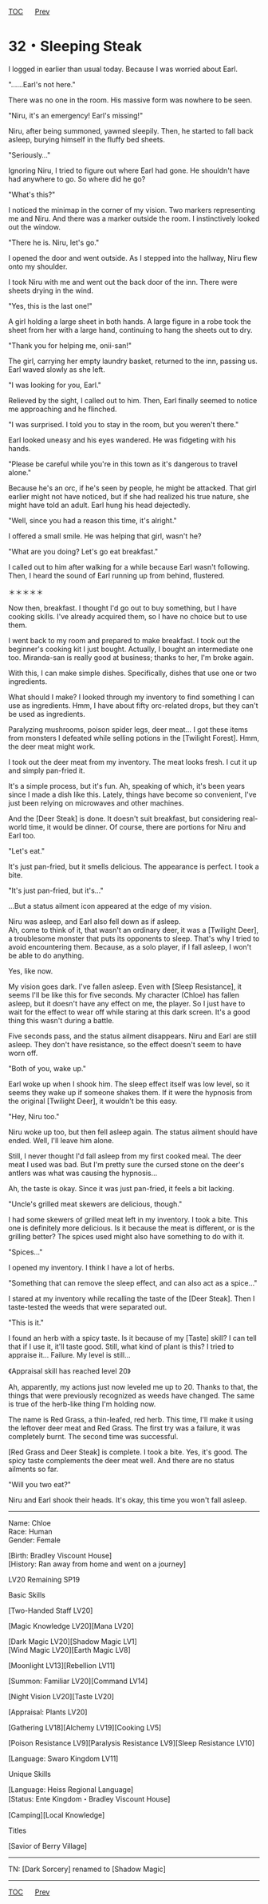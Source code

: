 [TOC](../readme.md)&nbsp;&nbsp;&nbsp;&nbsp;&nbsp;&nbsp;[Prev](Section0031.md)&nbsp;&nbsp;&nbsp;&nbsp;&nbsp;&nbsp;



# 32・Sleeping Steak

I logged in earlier than usual today. Because I was worried about
Earl.  
  
"……Earl's not here."  
  
There was no one in the room. His massive form was nowhere to be seen.  
  
"Niru, it's an emergency! Earl's missing!"  
  
Niru, after being summoned, yawned sleepily. Then, he started to fall
back asleep, burying himself in the fluffy bed sheets.  
  
"Seriously…"  
  
Ignoring Niru, I tried to figure out where Earl had gone. He shouldn't
have had anywhere to go. So where did he go?  
  
"What's this?"  
  
I noticed the minimap in the corner of my vision. Two markers
representing me and Niru. And there was a marker outside the room. I
instinctively looked out the window.  
  
"There he is. Niru, let's go."  
  
I opened the door and went outside. As I stepped into the hallway, Niru
flew onto my shoulder.  
  
I took Niru with me and went out the back door of the inn. There were
sheets drying in the wind.  
  
"Yes, this is the last one!"  
  
A girl holding a large sheet in both hands. A large figure in a robe
took the sheet from her with a large hand, continuing to hang the sheets
out to dry.  
  
"Thank you for helping me, onii-san!"  
  
The girl, carrying her empty laundry basket, returned to the inn,
passing us. Earl waved slowly as she left.  
  
"I was looking for you, Earl."  
  
Relieved by the sight, I called out to him. Then, Earl finally seemed to
notice me approaching and he flinched.  
  
"I was surprised. I told you to stay in the room, but you weren't
there."  
  
Earl looked uneasy and his eyes wandered. He was fidgeting with his
hands.  
  
"Please be careful while you're in this town as it's dangerous to travel
alone."  
  
Because he's an orc, if he's seen by people, he might be attacked. That
girl earlier might not have noticed, but if she had realized his true
nature, she might have told an adult. Earl hung his head dejectedly.  
  
"Well, since you had a reason this time, it's alright."  
  
I offered a small smile. He was helping that girl, wasn't he?  
  
"What are you doing? Let's go eat breakfast."  
  
I called out to him after walking for a while because Earl wasn't
following. Then, I heard the sound of Earl running up from behind,
flustered.  
  
  
＊＊＊＊＊  
  
  
Now then, breakfast. I thought I'd go out to buy something, but I have
cooking skills. I've already acquired them, so I have no choice but to
use them.  
  
I went back to my room and prepared to make breakfast. I took out the
beginner's cooking kit I just bought. Actually, I bought an intermediate
one too. Miranda-san is really good at business; thanks to her, I'm
broke again.  
  
With this, I can make simple dishes. Specifically, dishes that use one
or two ingredients.  
  
What should I make? I looked through my inventory to find something I
can use as ingredients. Hmm, I have about fifty orc-related drops, but
they can't be used as ingredients.  
  
Paralyzing mushrooms, poison spider legs, deer meat… I got these items
from monsters I defeated while selling potions in the \[Twilight
Forest\]. Hmm, the deer meat might work.  
  
I took out the deer meat from my inventory. The meat looks fresh. I cut
it up and simply pan-fried it.  
  
It's a simple process, but it's fun. Ah, speaking of which, it's been
years since I made a dish like this. Lately, things have become so
convenient, I've just been relying on microwaves and other machines.  
  
And the \[Deer Steak\] is done. It doesn't suit breakfast, but
considering real-world time, it would be dinner. Of course, there are
portions for Niru and Earl too.  
  
"Let's eat."  
  
It's just pan-fried, but it smells delicious. The appearance is perfect.
I took a bite.  
  
"It's just pan-fried, but it's…"  
  
…But a status ailment icon appeared at the edge of my vision.  
  
Niru was asleep, and Earl also fell down as if asleep.  
Ah, come to think of it, that wasn't an ordinary deer, it was a
\[Twilight Deer\], a troublesome monster that puts its opponents to
sleep. That's why I tried to avoid encountering them. Because, as a solo
player, if I fall asleep, I won't be able to do anything.  
  
Yes, like now.  
  
My vision goes dark. I've fallen asleep. Even with \[Sleep Resistance\],
it seems I'll be like this for five seconds. My character (Chloe) has
fallen asleep, but it doesn't have any effect on me, the player. So I
just have to wait for the effect to wear off while staring at this dark
screen. It's a good thing this wasn't during a battle.  
  
Five seconds pass, and the status ailment disappears. Niru and Earl are
still asleep. They don't have resistance, so the effect doesn't seem to
have worn off.  
  
"Both of you, wake up."  
  
Earl woke up when I shook him. The sleep effect itself was low level, so
it seems they wake up if someone shakes them. If it were the hypnosis
from the original \[Twilight Deer\], it wouldn't be this easy.  
  
"Hey, Niru too."  
  
Niru woke up too, but then fell asleep again. The status ailment should
have ended. Well, I'll leave him alone.  
  
Still, I never thought I'd fall asleep from my first cooked meal. The
deer meat I used was bad. But I'm pretty sure the cursed stone on the
deer's antlers was what was causing the hypnosis...  
  
Ah, the taste is okay. Since it was just pan-fried, it feels a bit
lacking.  
  
"Uncle's grilled meat skewers are delicious, though."  
  
I had some skewers of grilled meat left in my inventory. I took a bite.
This one is definitely more delicious. Is it because the meat is
different, or is the grilling better? The spices used might also have
something to do with it.  
  
"Spices…"  
  
I opened my inventory. I think I have a lot of herbs.  
  
"Something that can remove the sleep effect, and can also act as a
spice…"  
  
I stared at my inventory while recalling the taste of the \[Deer
Steak\]. Then I taste-tested the weeds that were separated out.  
  
"This is it."  
  
I found an herb with a spicy taste. Is it because of my \[Taste\] skill?
I can tell that if I use it, it'll taste good. Still, what kind of plant
is this? I tried to appraise it… Failure. My level is still…  
  
《Appraisal skill has reached level 20》  
  
Ah, apparently, my actions just now leveled me up to 20. Thanks to that,
the things that were previously recognized as weeds have changed. The
same is true of the herb-like thing I'm holding now.  
  
The name is Red Grass, a thin-leafed, red herb. This time, I'll make it
using the leftover deer meat and Red Grass. The first try was a failure,
it was completely burnt. The second time was successful.  
  
\[Red Grass and Deer Steak\] is complete. I took a bite. Yes, it's good.
The spicy taste complements the deer meat well. And there are no status
ailments so far.  
  
"Will you two eat?"  
  
Niru and Earl shook their heads. It's okay, this time you won't fall
asleep.  
  
  

------------------------------------------------------------------------

  
Name: Chloe  
Race: Human  
Gender: Female  
  
\[Birth: Bradley Viscount House\]  
\[History: Ran away from home and went on a journey\]  
  
LV20 Remaining SP19  
  
Basic Skills  
  
\[Two-Handed Staff LV20\]  
  
\[Magic Knowledge LV20\]\[Mana LV20\]  
  
\[Dark Magic LV20\]\[Shadow Magic LV1\]  
\[Wind Magic LV20\]\[Earth Magic LV8\]  
  
\[Moonlight LV13\]\[Rebellion LV11\]  
  
\[Summon: Familiar LV20\]\[Command LV14\]  
  
\[Night Vision LV20\]\[Taste LV20\]  
  
\[Appraisal: Plants LV20\]  
  
\[Gathering LV18\]\[Alchemy LV19\]\[Cooking LV5\]  
  
\[Poison Resistance LV9\]\[Paralysis Resistance LV9\]\[Sleep Resistance
LV10\]  
  
\[Language: Swaro Kingdom LV11\]  
  
  
Unique Skills  
  
\[Language: Heiss Regional Language\]  
\[Status: Ente Kingdom・Bradley Viscount House\]  
  
\[Camping\]\[Local Knowledge\]  
  
Titles  
  
\[Savior of Berry Village\]  
  

------------------------------------------------------------------------

TN: [Dark Sorcery] renamed to [Shadow Magic]

---
[TOC](../readme.md)&nbsp;&nbsp;&nbsp;&nbsp;&nbsp;&nbsp;[Prev](Section0031.md)&nbsp;&nbsp;&nbsp;&nbsp;&nbsp;&nbsp;

